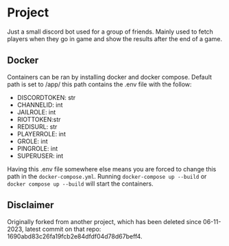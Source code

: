 # Project
Just a small discord bot used for a group of friends. Mainly used to fetch players when they go in game and show the results after the end of a game.

## Docker
Containers can be ran by installing docker and docker compose.
Default path is set to /app/ this path contains the .env file with the follow:
- DISCORDTOKEN: str
- CHANNELID: int
- JAILROLE: int
- RIOTTOKEN:str
- REDISURL: str
- PLAYERROLE: int
- GROLE: int
- PINGROLE: int
- SUPERUSER: int

Having this .env file somewhere else means you are forced to change this path in the ```docker-compose.yml```.
Running ```docker-compose up --build``` or ```docker compose up --build``` will start the containers.

## Disclaimer
Originally forked from another project, which has been deleted since 06-11-2023, latest commit on that repo: 1690abd83c26fa19fcb2e84dfdf04d78d67beff4.